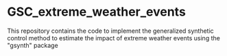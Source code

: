 # GSC_extreme_weather_events
This repository contains the code to implement the generalized synthetic control method to estimate the impact of extreme weather events using the "gsynth" package
